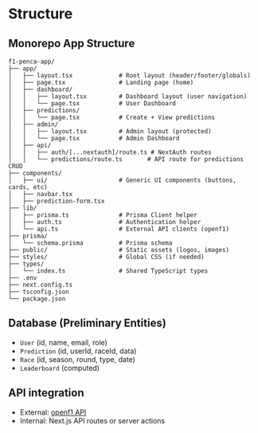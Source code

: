 # Structure

## Monorepo App Structure

```plaintext
f1-penca-app/
├── app/
│   ├── layout.tsx             # Root layout (header/footer/globals)
│   ├── page.tsx               # Landing page (home)
│   ├── dashboard/
│   │   ├── layout.tsx         # Dashboard layout (user navigation)
│   │   └── page.tsx           # User Dashboard
│   ├── predictions/
│   │   └── page.tsx           # Create + View predictions
│   ├── admin/
│   │   ├── layout.tsx         # Admin layout (protected)
│   │   └── page.tsx           # Admin Dashboard
│   ├── api/
│   │   ├── auth/[...nextauth]/route.ts # NextAuth routes
│   │   └── predictions/route.ts       # API route for predictions CRUD
├── components/
│   ├── ui/                    # Generic UI components (buttons, cards, etc)
│   ├── navbar.tsx
│   ├── prediction-form.tsx
├── lib/
│   ├── prisma.ts              # Prisma Client helper
│   ├── auth.ts                # Authentication helper
│   └── api.ts                 # External API clients (openf1)
├── prisma/
│   └── schema.prisma          # Prisma schema
├── public/                    # Static assets (logos, images)
├── styles/                    # Global CSS (if needed)
├── types/
│   └── index.ts               # Shared TypeScript types
├── .env
├── next.config.ts
├── tsconfig.json
└── package.json
```

## Database (Preliminary Entities)

- `User` (id, name, email, role)
- `Prediction` (id, userId, raceId, data)
- `Race` (id, season, round, type, date)
- `Leaderboard` (computed)

## API integration

- External: [openf1 API](https://openf1.org)
- Internal: Next.js API routes or server actions
